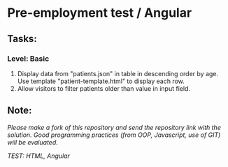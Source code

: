 # Pre-employment test / Angular

## Tasks:

### Level: Basic

1. Display data from "patients.json" in table in descending order by age. Use template "patient-template.html" to display each row.
2. Allow visitors to filter patients older than value in input field.

## Note:
*Please make a fork of this repository and send the repository link with the solution.
Good programming practices (from OOP, Javascript, use of GIT) will be evaluated.*

*TEST: HTML, Angular*